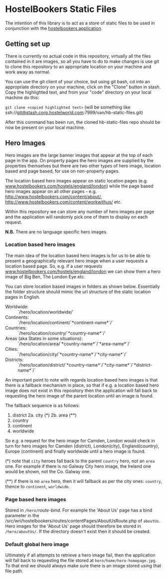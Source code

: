 # HostelBookers Static Files

The intention of this library is to act as a store of static files to be used in conjunction with the [hostelbookers application](https://stash.corp.hostelworld.com/projects/VAN/repos/hostelbookers/).

## Getting set up

There is currently no actual code in this repository, virtually all the files contained in it are images, so all you have to do to make changes is use git to clone this repository to an appropriate location on your machine and work away as normal.

You can use the git client of your choice, but using git bash, cd into an appropriate directory on your machine, click on the "Clone" button in stash. Copy the highlighted text, and from your "code" directory on your local machine do this:

`git clone <copied highlighted text>` (will be something like ssh://git@stash.corp.hostelworld.com:7999/van/hb-static-files.git)

After this command has been run, the cloned hb-static-files repo should be now be present on your local machine. 

## Hero Images

Hero images are the large banner images that appear at the top of each page in the app. On property pages the hero images are supplied by the properties themselves but there are two other types of hero image, location based and page based, for use on non-property pages.

The location based hero images appear on static location pages (e.g. www.hostelbookers.com/hostels/england/london) while the page based hero images appear on all other pages - e.g. http://www.hostelbookers.com/content/about/, http://www.hostelbookers.com/content/workwithus/ etc.

Within this repository we can store any number of hero images per page and the application will randomly pick one of them to display on each request.

**N.B.** There are no language specific hero images.

### Location based hero images

The main idea of the location based hero images is for us to be able to present a geographically relevant hero image when a user requests a location based page. So, e.g. if a user requests www.hostelbookers.com/hostels/england/london we can show them a hero image of Big Ben, The London Eye etc.

You can store location based images in folders as shown below. Essentially the folder structure should mimic the url structure of the static location pages in English.

<dl>
<dt>Worldwide:</dt>
<dd>`/hero/location/worldwide/`</dd>

<dt>Continents:</dt>
<dd>`/hero/location/continent/`*continent-name*`/`</dd>

<dt>Countries:</dt>
<dd>`/hero/location/country/`*country-name*`/`</dd>

<dt>Areas (aka States in some situations):</dt>
<dd>`/hero/location/area/`*country-name*`/`*area-name*`/`</dd>

<dt>Cities:</dt>
<dd>`/hero/location/city/`*country-name*`/`*city-name*`/`</dd>

<dt>Districts:</dt>
<dd>`/hero/location/district/`*country-name*`/`*city-name*`/`*district-name*`/`</dd>
</dl>

An important point to note with regards location based hero images is that there is a fallback mechanism in place, so that if e.g. a location based hero image does not exist in this repository then the application will fall back to requesting the hero image of the parent location until an image is found.

The fallback sequence is as follows:

1. district
2a. city (\*)
2b. area (\*\*)
3. country
4. continent
5. worldwide

So e.g. a request for the hero image for Camden, London would check in turn for hero images for Camden (district), London(city), England(country), Europe (continent) and finally worldwide until a hero image is found.

(\*) note that `city` heroes fall back to the parent `country` hero, not an `area` one. For example if there is no Galway City hero image, the Ireland one would be shown, not the Co. Galway one.

(\*\*) if there is no `area` hero, then it will fallback as per the city ones: `country`, thence to `continent`, `worldwide`.

### Page based hero images

Stored in `/hero/`*route-bind*. For example the 'About Us' page has a bind parameter in the /src/wri/hostelbookers/routes/contentPages/AboutUsRoute.php of `aboutUs`. Hero images for the 'About Us' page should therefore be stored in `/hero/aboutUs/`. If the directory doesn't exist then it should be created.

### Default global hero image
Ultimately if all attempts to retrieve a hero image fail, then the application will fall back to requesting the file stored at `hero/home/hero-homepage.jpg`. To that end we should always make sure there is an image stored using that file path.
